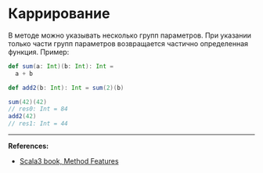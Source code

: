 # Каррирование

В методе можно указывать несколько групп параметров. При указании только части групп параметров возвращается
частично определенная функция. Пример:

```scala
def sum(a: Int)(b: Int): Int =
  a + b

def add2(b: Int): Int = sum(2)(b)

sum(42)(42)
// res0: Int = 84
add2(42)
// res1: Int = 44
```


---

**References:**
- [Scala3 book, Method Features](https://docs.scala-lang.org/scala3/book/methods-most.html)
